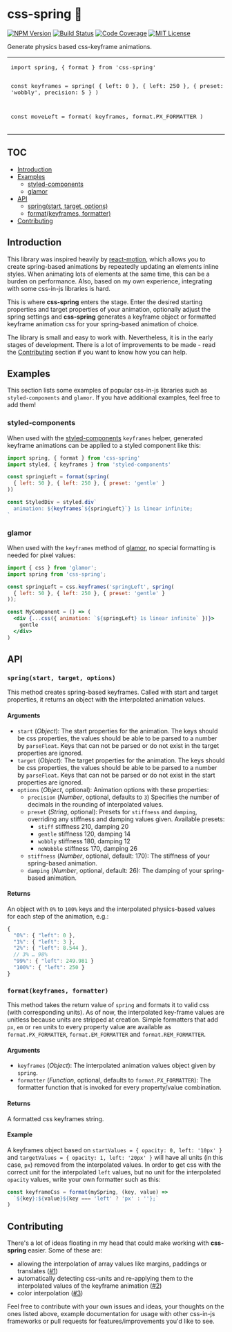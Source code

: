 # css-spring 🚀

[![NPM Version](https://img.shields.io/npm/v/css-spring.svg?style=flat&label=NPM%20Version)](http://npm.im/css-spring)
[![Build Status](https://img.shields.io/travis/codepunkt/css-spring.svg?style=flat&label=Build%20Status)](https://travis-ci.org/codepunkt/css-spring)
[![Code Coverage](https://img.shields.io/coveralls/codepunkt/css-spring.svg?style=flat&label=Code%20Coverage)](https://coveralls.io/github/codepunkt/css-spring?branch=master)
[![MIT License](https://img.shields.io/npm/l/css-spring.svg?style=flat&label=License)](http://opensource.org/licenses/MIT)

Generate physics based css-keyframe animations.

<table>
<tr>
<td>
   <pre lang="javascript">
import spring, { format } from 'css-spring'

const keyframes = spring(
  { left: 0 },
  { left: 250 },
  { preset: 'wobbly', precision: 5 }
)

const moveLeft = format(
  keyframes,
  format.PX_FORMATTER
)
   </pre>
</td>
<td>
  <img src="https://raw.githubusercontent.com/codepunkt/css-spring/master/example.gif" alt="css-spring example"/>
</td>
</tr>
</table>

## TOC

  - [Introduction](#introduction)
  - [Examples](#examples)
    - [styled-components](#styled-components)
    - [glamor](#glamor)
  - [API](#api)
    - [spring(start, target, options)](#springstart-target-options)
    - [format(keyframes, formatter)](#formatkeyframes-formatter)
  - [Contributing](#contributing)

## Introduction

This library was inspired heavily by [react-motion](https://github.com/chenglou/react-motion), which allows you to create spring-based animations by repeatedly updating an elements inline styles. When animating lots of elements at the same time, this can be a burden on performance. Also, based on my own experience, integrating with some css-in-js libraries is hard.

This is where **css-spring** enters the stage. Enter the desired starting properties and target properties of your animation, optionally adjust the spring settings and **css-spring** generates a keyframe object or formatted keyframe animation css for your spring-based animation of choice.

The library is small and easy to work with. Nevertheless, it is in the early stages of development. There is a lot of improvements to be made - read the [Contributing](#contributing) section if you want to know how you can help.

## Examples

This section lists some examples of popular css-in-js libraries such as `styled-components` and `glamor`. If you have additional examples, feel free to add them!

### styled-components

When used with the [styled-components](https://github.com/styled-components/styled-components) `keyframes` helper, generated keyframe animations can be applied to a styled component like this:

```javascript
import spring, { format } from 'css-spring'
import styled, { keyframes } from 'styled-components'

const springLeft = format(spring(
  { left: 50 }, { left: 250 }, { preset: 'gentle' }
))

const StyledDiv = styled.div`
  animation: ${keyframes`${springLeft}`} 1s linear infinite;
`
```

### glamor

When used with the `keyframes` method of [glamor](https://github.com/threepointone/glamor), no special formatting is needed for pixel values:

```jsx
import { css } from 'glamor';
import spring from 'css-spring';

const springLeft = css.keyframes('springLeft', spring(
  { left: 50 }, { left: 250 }, { preset: 'gentle' }
));

const MyComponent = () => (
  <div {...css({ animation: `${springLeft} 1s linear infinite` })}>
    gentle
  </div>
)
```

## API
### `spring(start, target, options)`

This method creates spring-based keyframes. Called with start and target properties, it returns an object with the interpolated animation values.

#### Arguments
  
  - `start` (_Object_): The start properties for the animation. The keys should be css properties, the values should be able to be parsed to a number by `parseFloat`. Keys that can not be parsed or do not exist in the target properties are ignored.
  - `target` (_Object_): The target properties for the animation. The keys should be css properties, the values should be able to be parsed to a number by `parseFloat`. Keys that can not be parsed or do not exist in the start properties are ignored.
  - `options` (_Object_, optional): Animation options with these properties:
    - `precision` (_Number_, optional, defaults to `3`) Specifies the number of decimals in the rounding of interpolated values.
    - `preset` (_String_, optional): Presets for `stiffness` and `damping`, overriding any stiffness and damping values given. Available presets:
      - `stiff` stiffness 210, damping 20
      - `gentle` stiffness 120, damping 14
      - `wobbly` stiffness 180, damping 12
      - `noWobble` stiffness 170, damping 26
    - `stiffness` (_Number_, optional, default: 170): The stiffness of your spring-based animation.
    - `damping` (_Number_, optional, default: 26): The damping of your spring-based animation.

#### Returns

An object with `0%` to `100%` keys and the interpolated physics-based values for each step of the animation, e.g.:

```javascript
{
  "0%": { "left": 0 },
  "1%": { "left": 3 },
  "2%": { "left": 8.544 },
  // 3% … 98%
  "99%": { "left": 249.981 }
  "100%": { "left": 250 }
}
```

### `format(keyframes, formatter)`

This method takes the return value of `spring` and formats it to valid css (with corresponding units). As of now, the interpolated key-frame values are unitless because units are stripped at creation. Simple formatters that add `px`, `em` or `rem` units to every property value are available as `format.PX_FORMATTER`, `format.EM_FORMATTER` and `format.REM_FORMATTER`.

#### Arguments

  - `keyframes` (_Object_): The interpolated animation values object given by `spring`.
  - `formatter` (_Function_, optional, defaults to `format.PX_FORMATTER`): The formatter function that is invoked for every property/value combination.

#### Returns

A formatted css keyframes string.

#### Example

A keyframes object based on `startValues = { opacity: 0, left: '10px' }` and `targetValues = { opacity: 1, left: '20px' }` will have all units (in this case, `px`) removed from the interpolated values. In order to get css with the correct unit for the interpolated `left` values, but no unit for the interpolated `opacity` values, write your own formatter such as this:

```javascript
const keyframeCss = format(mySpring, (key, value) =>
  `${key}:${value}${key === 'left' ? 'px' : ''};`
)
```

## Contributing

There's a lot of ideas floating in my head that could make working with **css-spring** easier. Some of these are:

  - allowing the interpolation of array values like margins, paddings or translates ([#1](/../../issues/1))
  - automatically detecting css-units and re-applying them to the interpolated values of the keyframe animation ([#2](/../../issues/2))
  - color interpolation ([#3](/../../issues/3))
  
Feel free to contribute with your own issues and ideas, your thoughts on the ones listed above, example documentation for usage with other css-in-js frameworks or pull requests for features/improvements you'd like to see.
